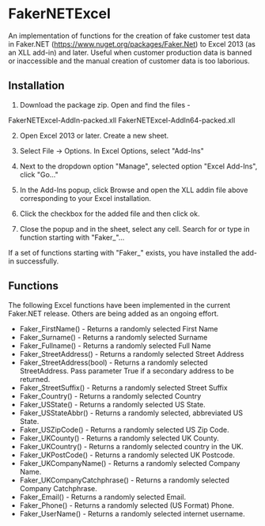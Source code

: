 # FakerNETExcel
An implementation of functions for the creation of fake customer test data in Faker.NET (https://www.nuget.org/packages/Faker.Net) to Excel 2013 (as an XLL add-in) and later. Useful when customer production data is banned or inaccessible and the manual creation of customer data is too laborious.

<h2>Installation</h2>

1) Download the package zip. Open and find the files -

FakerNETExcel-AddIn-packed.xll
FakerNETExcel-AddIn64-packed.xll

2) Open Excel 2013 or later. Create a new sheet.

3) Select File -> Options. In Excel Options, select "Add-Ins"

4) Next to the dropdown option "Manage", selected option "Excel Add-Ins", click "Go..."

5) In the Add-Ins popup, click Browse and open the XLL addin file above corresponding to your Excel installation.

6) Click the checkbox for the added file and then click ok.

7) Close the popup and in the sheet, select any cell. Search for or type in function starting with "Faker_"...

If a set of functions starting with "Faker_" exists, you have installed the add-in successfully.

<h2>Functions</h2>

The following Excel functions have been implemented in the current Faker.NET release. Others are being added as an ongoing effort.

<ul>
<li>Faker_FirstName() - Returns a randomly selected First Name</li>
<li>Faker_Surname() - Returns a randomly selected Surname</li>
<li>Faker_Fullname() - Returns a randomly selected Full Name</li>
<li>Faker_StreetAddress() - Returns a randomly selected Street Address</li>
<li>Faker_StreetAddress(bool) - Returns a randomly selected StreetAddress. Pass parameter True if a secondary address to be returned.</li>
<li>Faker_StreetSuffix() - Returns a randomly selected Street Suffix</li>
<li>Faker_Country() - Returns a randomly selected Country</li>
<li>Faker_USState() - Returns a randomly selected US State.</li>
<li>Faker_USStateAbbr() - Returns a randomly selected, abbreviated US State.</li>
<li>Faker_USZipCode() - Returns a randomly selected US Zip Code.</li>
<li>Faker_UKCounty() - Returns a randomly selected UK County.</li>
<li>Faker_UKCountry() - Returns a randomly selected country in the UK.</li>
<li>Faker_UKPostCode() - Returns a randomly selected UK Postcode.</li>
<li>Faker_UKCompanyName() - Returns a randomly selected Company Name.</li>
<li>Faker_UKCompanyCatchphrase() - Returns a randomly selected Company Catchphrase.</li>
<li>Faker_Email() - Returns a randomly selected Email.</li>
<li>Faker_Phone() - Returns a randomly selected (US Format) Phone.</li>
<li>Faker_UserName() - Returns a randomly selected internet username.</li>
</ul>


